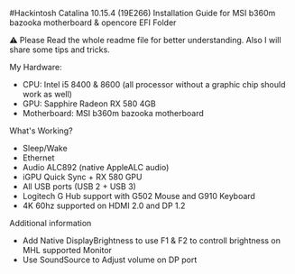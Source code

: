 #Hackintosh Catalina 10.15.4 (19E266) Installation Guide for MSI b360m bazooka motherboard & opencore EFI Folder

⚠️ Please Read the whole readme file for better understanding. Also I will share some tips and tricks.

My Hardware:
- CPU: Intel i5 8400 & 8600 (all processor without a graphic chip should work as well)
- GPU: Sapphire Radeon RX 580 4GB
- Motherboard: MSI b360m bazooka motherboard


What's Working?
- Sleep/Wake
- Ethernet
- Audio ALC892 (native AppleALC audio)
- iGPU Quick Sync + RX 580 GPU
- All USB ports (USB 2 + USB 3)
- Logitech G Hub support with G502 Mouse and G910 Keyboard
- 4K 60hz supported on HDMI 2.0 and DP 1.2

Additional information 
- Add Native DisplayBrightness to use F1 & F2 to controll brightness on MHL supported Monitor
- Use SoundSource to Adjust volume on DP port
